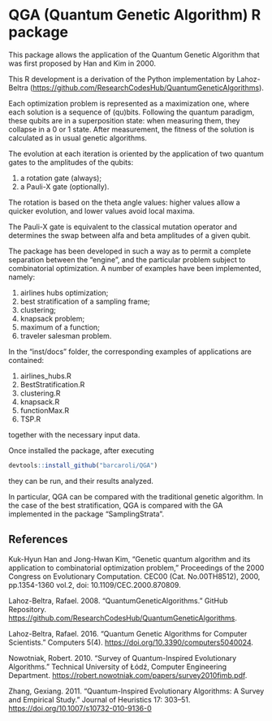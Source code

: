 
# QGA (Quantum Genetic Algorithm) R package

This package allows the application of the Quantum Genetic Algorithm
that was first proposed by Han and Kim in 2000.

This R development is a derivation of the Python implementation by
Lahoz-Beltra
(<https://github.com/ResearchCodesHub/QuantumGeneticAlgorithms>).

Each optimization problem is represented as a maximization one, where
each solution is a sequence of (qu)bits. Following the quantum paradigm,
these qubits are in a superposition state: when measuring them, they
collapse in a 0 or 1 state. After measurement, the fitness of the
solution is calculated as in usual genetic algorithms.

The evolution at each iteration is oriented by the application of two
quantum gates to the amplitudes of the qubits:

1.  a rotation gate (always);
2.  a Pauli-X gate (optionally).

The rotation is based on the theta angle values: higher values allow a
quicker evolution, and lower values avoid local maxima.

The Pauli-X gate is equivalent to the classical mutation operator and
determines the swap between alfa and beta amplitudes of a given qubit.

The package has been developed in such a way as to permit a complete
separation between the “engine”, and the particular problem subject to
combinatorial optimization. A number of examples have been implemented,
namely:

1.  airlines hubs optimization;
2.  best stratification of a sampling frame;
3.  clustering;
4.  knapsack problem;
5.  maximum of a function;
6.  traveler salesman problem.

In the “inst/docs” folder, the corresponding examples of applications
are contained:

1.  airlines_hubs.R
2.  BestStratification.R
3.  clustering.R
4.  knapsack.R
5.  functionMax.R
6.  TSP.R

together with the necessary input data.

Once installed the package, after executing

``` r
devtools::install_github("barcaroli/QGA")
```

they can be run, and their results analyzed.

In particular, QGA can be compared with the traditional genetic
algorithm. In the case of the best stratification, QGA is compared with
the GA implemented in the package “SamplingStrata”.

## References

Kuk-Hyun Han and Jong-Hwan Kim, “Genetic quantum algorithm and its
application to combinatorial optimization problem,” Proceedings of the
2000 Congress on Evolutionary Computation. CEC00 (Cat. No.00TH8512),
2000, pp.1354-1360 vol.2, doi: 10.1109/CEC.2000.870809.

Lahoz-Beltra, Rafael. 2008. “QuantumGeneticAlgorithms.” GitHub
Repository.
<https://github.com/ResearchCodesHub/QuantumGeneticAlgorithms>.

Lahoz-Beltra, Rafael. 2016. “Quantum Genetic Algorithms for Computer
Scientists.” Computers 5(4). <https://doi.org/10.3390/computers5040024>.

Nowotniak, Robert. 2010. “Survey of Quantum-Inspired Evolutionary
Algorithms.” Technical University of Łódź, Computer Engineering
Department. <https://robert.nowotniak.com/papers/survey2010fimb.pdf>.

Zhang, Gexiang. 2011. “Quantum-Inspired Evolutionary Algorithms: A
Survey and Empirical Study.” Journal of Heuristics 17: 303–51.
<https://doi.org/10.1007/s10732-010-9136-0>

